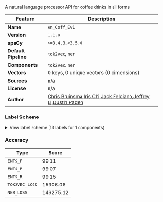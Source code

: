 A natural language processor API for coffee drinks in all forms

| Feature | Description |
| --- | --- |
| **Name** | `en_Coff_Ev1` |
| **Version** | `1.1.0` |
| **spaCy** | `>=3.4.3,<3.5.0` |
| **Default Pipeline** | `tok2vec`, `ner` |
| **Components** | `tok2vec`, `ner` |
| **Vectors** | 0 keys, 0 unique vectors (0 dimensions) |
| **Sources** | n/a |
| **License** | n/a |
| **Author** | [Chris Bruinsma,Iris Chi,Jack Felciano,Jeffrey Li,Dustin Paden]() |

### Label Scheme

<details>

<summary>View label scheme (13 labels for 1 components)</summary>

| Component | Labels |
| --- | --- |
| **`ner`** | `Anti`, `drink`, `extra`, `milk`, `milk texture`, `pump quantity`, `roast`, `shot quality`, `shot quantity`, `size`, `syrup`, `temperature`, `toppings` |

</details>

### Accuracy

| Type | Score |
| --- | --- |
| `ENTS_F` | 99.11 |
| `ENTS_P` | 99.07 |
| `ENTS_R` | 99.15 |
| `TOK2VEC_LOSS` | 15306.96 |
| `NER_LOSS` | 146275.12 |